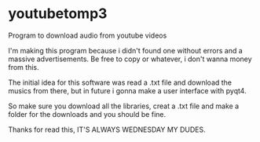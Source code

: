# youtubetomp3
Program to download audio from youtube videos

I'm making this program because i didn't found one without errors and a massive advertisements.
Be free to copy or whatever, i don't wanna money from this.

The initial idea for this software was read a .txt file and download the musics from there, but in future
i gonna make a user interface with pyqt4.

So make sure you download all the libraries, creat a .txt file and make a folder for the downloads and you 
should be fine.

Thanks for read this,
IT'S ALWAYS WEDNESDAY MY DUDES.
